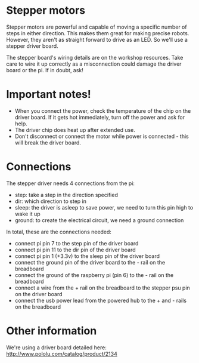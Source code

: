 # Stepper motors

Stepper motors are powerful and capable of moving a specific number of steps in either direction. This makes them great for making precise robots. However, they aren't as straight forward to drive as an LED. So we'll use a stepper driver board.

The stepper board's wiring details are on the workshop resources. Take care to wire it up correctly as a misconnection could damage the driver board or the pi. If in doubt, ask!

# Important notes!

* When you connect the power, check the temperature of the chip on the driver board. If it gets hot immediately, turn off the power and ask for help.
* The driver chip does heat up after extended use.
* Don't disconnect or connect the motor while power is connected - this will break the driver board.

# Connections

The stepper driver needs 4 connections from the pi:

* step: take a step in the direction specified
* dir: which direction to step in
* sleep: the driver is asleep to save power, we need to turn this pin high to wake it up
* ground: to create the electrical circuit, we need a ground connection

In total, these are the connections needed:

* connect pi pin 7 to the step pin of the driver board
* connect pi pin 11 to the dir pin of the driver board
* connect pi pin 1 (+3.3v) to the sleep pin of the driver board
* connect the ground pin of the driver board to the - rail on the breadboard
* connect the ground of the raspberry pi (pin 6) to the - rail on the breadboard
* connect a wire from the + rail on the breadboard to the stepper psu pin on the driver board
* connect the usb power lead from the powered hub to the + and - rails on the breadboard

# Other information

We're using a driver board detailed here: http://www.pololu.com/catalog/product/2134
